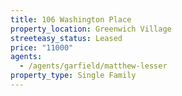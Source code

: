 ```yaml
---
title: 106 Washington Place
property_location: Greenwich Village
streeteasy_status: Leased
price: "11000"
agents:
  - /agents/garfield/matthew-lesser
property_type: Single Family
---
```

